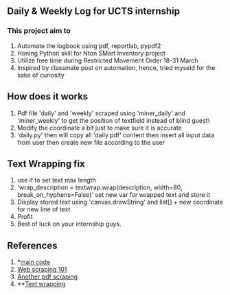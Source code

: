 ## Daily & Weekly Log for UCTS internship

### This project aim to 

1. Automate the logbook using pdf, reportlab, pypdf2
2. Honing Python skill for Nton SMart Inventory project
3. Utilize free time during Restricted Movement Order 18-31 March
4. Inspired by classmate post on automation, hence, tried myseld for the sake of curiosity

## How does it works

1. Pdf file 'daily' and 'weekly' scraped using 'miner_daily' and 'miner_weekly' to get the position of textfield instead of blind guest\
2. Modify the coordinate a bit just to make sure it is accurate
3. 'daily.py' then will copy all 'daily.pdf' content then insert all input data from user then create new file according to the user


## Text Wrapping fix
1. use if to set text max length
2. 'wrap_description = textwrap.wrap(description, width=80, break_on_hyphens=False)' set new var for wrapped text and store it
3. Display stored text using 'canvas.drawString' and list[] + new coordinate for new line of text
4. Profit
5. Best of luck on your internship guys.


## References
1. *[main code](https://stackoverflow.com/questions/6819336/add-text-to-existing-pdf-document-in-python)
2. [Web scraping 101](https://pdfminer-docs.readthedocs.io/programming.html#performing-layout-analysis)
3. [Another pdf scraping](https://towardsdatascience.com/web-scraping-101-in-python-35f8653b1c97)
4. **[Text wrapping](https://stackoverflow.com/questions/41553666/reportlab-wrap-with-drawstring)
